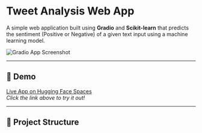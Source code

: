 # Tweet Analysis Web App

A simple web application built using **Gradio** and **Scikit-learn** that predicts the sentiment (Positive or Negative) of a given text input using a machine learning model.

![Gradio App Screenshot](screenshot.png) <!-- Optional: Replace or remove -->

---

## 🚀 Demo

[Live App on Hugging Face Spaces](https://huggingface.co/spaces/your-username/sentiment-analysis)  
*Click the link above to try it out!*

---

## 📂 Project Structure

